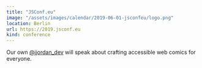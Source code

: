 ```yaml
---
title: "JSConf.eu"
image: "/assets/images/calendar/2019-06-01-jsconfeu/logo.png"
location: Berlin
url: https://2019.jsconf.eu
kind: conference
---
```


Our own [@jjordan_dev](https://twitter.com/jjordan_dev) will speak about crafting accessible web comics for everyone.